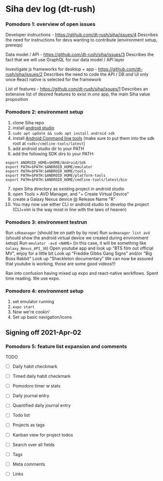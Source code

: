 Siha dev log
(dt-rush)
===

### Pomodoro 1: overview of open issues

Developer instructions - https://github.com/dt-rush/siha/issues/4
Describes the need for instructions for devs wanting to contribute
(environment setup, prereqs)

Data model / API - https://github.com/dt-rush/siha/issues/3
Describes the fact that we will use GraphQL for our data model / API layer

Investigate js frameworks for desktop + app - https://github.com/dt-rush/siha/issues/2
Describes the need to code the API / DB *and* UI only once
React native is selected for the framework

List of features - https://github.com/dt-rush/siha/issues/1
Describes an extensive list of desired features to exist in *one* app, the main Siha value proposition


### Pomodoro 2: environment setup

1. clone Siha repo
2. install [android studio](https://developer.android.com/studio)
3. `sudo apt update && sudo apt install android-sdk`
4. install [Android Command line tools](https://developer.android.com/studio#command-tools) (make sure to put them into the sdk root at `<sdk>/cmdline-tools/latest`)
5. add android studio dir to your PATH
6. add the following SDK dirs to your PATH:
```
export ANDROID_HOME=$HOME/Android/Sdk
export PATH=$PATH:$ANDROID_HOME/emulator
export PATH=$PATH:$ANDROID_HOME/tools
export PATH=$PATH:$ANDROID_HOME/platform-tools
export PATH=$PATH:$ANDROID_HOME/cmdline-tools/latest/bin
```
7. open Siha directory as existing project in android studio
8. open Tools > AVD Manager, and "+ Create Virtual Device"
9. create a Galaxy Nexus device @ Release Name "R"
10. You may now use either CLI or android studio to develop the project
(CLI+vim is the way most in line with the laws of heaven)

### Pomodoro 3: environment testrun

Run `sdkmanager` (should be on path by by now)
Run `avdmanager list avd` (should show the android virtual device we created during environment setup)
Run `emulator -avd <NAME>` (in this case, it will be something like `Galaxy_Nexus_API_30`)
Open youtube app and look up "BTS film out official MV", enjoy for a little bit
Look up "Freddie Gibbs Gang Signs" and/or "Big Boss Rabbit"
Look up "Shackleton documentary"
We can now be assured that youtube is working, those are some good videos!!!

Ran into confusion having mixed up expo and react-native workflows. Spent time reading. We use expo.

### Pomodoro 4: environment setup

1. set emulator running
2. `expo start`
3. Now we're cookin'
4. Set up basic navigation/icons

## Signing off 2021-Apr-02

### Pomodoro 5: feature list expansion and comments

TODO

- [ ] Daily habit checkmark
- [ ] Timed daily habit checkmark
- [ ] Pomodoro timer w stats
- [ ] Daily journal entry
- [ ] Quantified daily journal entry
- [ ] Todo list
- [ ] Projects as tags
- [ ] Kanban view for project todos
- [ ] Search over all fields
- [ ] Tags
- [ ] Meta comments
- [ ] Links


